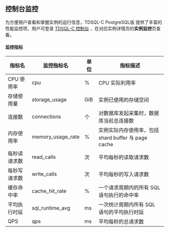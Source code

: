 
## 控制台监控
为方便用户查看和掌握实例的运行信息，TDSQL-C PostgreSQL版 提供了丰富的性能监控项，用户可登录 [TDSQL-C 控制台](https://console.cloud.tencent.com/cynosdb?dbType=POSTGRESQL) ，在对应实例详情页的**实例监控**页查看。

#### 监控指标
| 指标名                     | 监控指标名        | 单位  | 指标描述                                                     |
| -------------------------- | ----------------- | ----- | ------------------------------------------------------------ |
| CPU 使用率                  | cpu               | %     | CPU 实际利用率                                              |
| 存储使用量               | storage_usage           | GiB    | 实例已使用的存储空间                                 |
| 连接数                     | connections       | 个    | 对数据库发起采集时，数据库当前总连接数                |
| 内存使用率         | memory_usage_rate      | %    | 实例实际内存使用率，包括 shard buffer 与 page cache |
| 每秒读请求数                   | read_calls        | 次    | 平均每秒的读取请求数                                     |
| 每秒写请求数                   | write_calls       | 次    | 平均每秒的写入请求数                                     |
| 缓存命中率           | cache_hit_rate       | %     | 一个请求周期内的所有 SQL 语句执行的命中率                      |
| 平均执行时延               | sql_runtime_avg   | ms    | 一次统计周期内所有 SQL 语句的平均执行时延                    |
| QPS               | qps   | ms    | 平均每秒的总请求数                    |

